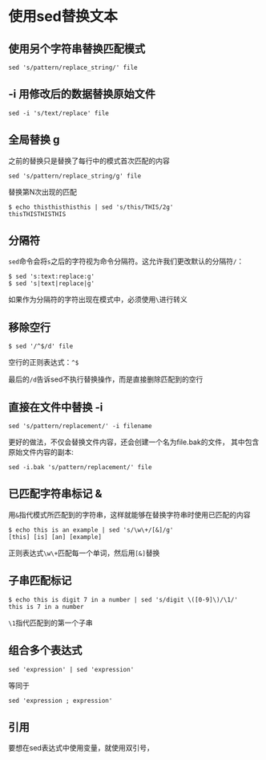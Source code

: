 # 使用sed替换文本

## 使用另个字符串替换匹配模式
```shell
sed 's/pattern/replace_string/' file
```

## -i 用修改后的数据替换原始文件
```shell
sed -i 's/text/replace' file
```

## 全局替换 g
之前的替换只是替换了每行中的模式首次匹配的内容
```shell
sed 's/pattern/replace_string/g' file
```
替换第N次出现的匹配
```shell
$ echo thisthisthisthis | sed 's/this/THIS/2g'
thisTHISTHISTHIS
```

## 分隔符
`sed`命令会将`s`之后的字符视为命令分隔符。这允许我们更改默认的分隔符`/`：
```shell
$ sed 's:text:replace:g'
$ sed 's|text|replace|g'
```
如果作为分隔符的字符出现在模式中，必须使用`\`进行转义

## 移除空行
```shell
$ sed '/^$/d' file
```
空行的正则表达式：`^$`

最后的`/d`告诉sed不执行替换操作，而是直接删除匹配到的空行

## 直接在文件中替换 -i
```shell
sed 's/pattern/replacement/' -i filename
```
更好的做法，不仅会替换文件内容，还会创建一个名为file.bak的文件，
其中包含原始文件内容的副本:
```shell
sed -i.bak 's/pattern/replacement/' file
```


## 已匹配字符串标记 &
用`&`指代模式所匹配到的字符串，这样就能够在替换字符串时使用已匹配的内容
```shell
$ echo this is an example | sed 's/\w\+/[&]/g'
[this] [is] [an] [example]
```
正则表达式`\w\+`匹配每一个单词，然后用`[&]`替换

## 子串匹配标记
```shell
$ echo this is digit 7 in a number | sed 's/digit \([0-9]\)/\1/'
this is 7 in a number
```
`\1`指代匹配到的第一个子串

## 组合多个表达式
```shell
sed 'expression' | sed 'expression'
```
等同于
```shell
sed 'expression ; expression'
```

## 引用
要想在sed表达式中使用变量，就使用双引号，